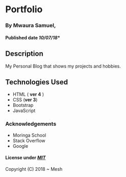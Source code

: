 
# Portfolio

### By **Mwaura Samuel**, 
#### Published date *10/07/18**


## Description

My Personal Blog that shows my projects and hobbies.


## Technologies Used
- HTML ( **ver 4** )
- CSS (**ver 3**)
- Bootstrap
- JavaScript


### Acknowledgements

- Moringa School
- Stack Overflow
- Google



#### License under [***MIT***](https://github.com/sammwauraPortfolio/blob/master/LICENSE)

Copyright (C) 2018 ~ Mesh